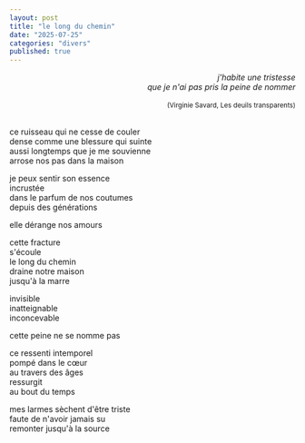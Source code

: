 ```yaml
---
layout: post
title: "le long du chemin"
date: "2025-07-25"
categories: "divers"
published: true
---
```


<div style="text-align: right; font-style: italic;">
  j'habite une tristesse<br/>
  que je n'ai pas pris la peine de nommer<br/>
  <br/>
  <sup style="font-style: normal;">(Virginie Savard, Les deuils transparents)</sup>  
</div>
<br/>  

ce ruisseau qui ne cesse de couler  
dense comme une blessure qui suinte  
aussi longtemps que je me souvienne  
arrose nos pas dans la maison  

je peux sentir son essence  
incrustée  
dans le parfum de nos coutumes  
depuis des générations  

elle dérange nos amours  

cette fracture  
s'écoule  
le long du chemin  
draine notre maison  
jusqu'à la marre  

invisible  
inatteignable  
inconcevable  

cette peine ne se nomme pas  

ce ressenti intemporel  
pompé dans le cœur  
au travers des âges  
ressurgit  
au bout du temps  

mes larmes sèchent d'être triste  
faute de n'avoir jamais su  
remonter jusqu'à la source  
